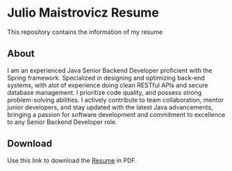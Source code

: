 # Julio Maistrovicz Resume

This repository contains the information of my resume

## About

I am an experienced Java Senior Backend Developer proficient with the Spring framework. Specialized in designing and optimizing back-end systems, with alot of experience doing clean RESTful APIs and secure database management. I prioritize code quality, and possess strong problem-solving abilities. I actively contribute to team collaboration, mentor junior developers, and stay updated with the latest Java advancements, bringing a passion for software development and commitment to excellence to any Senior Backend Developer role.

## Download

Use this link to download the [Resume](https://github.com/juliomaister/Resume/blob/7e065ad56bd90b8675a154d64f6c1d961ac59a6f/Julio%20Resume.pdf) in PDF.


